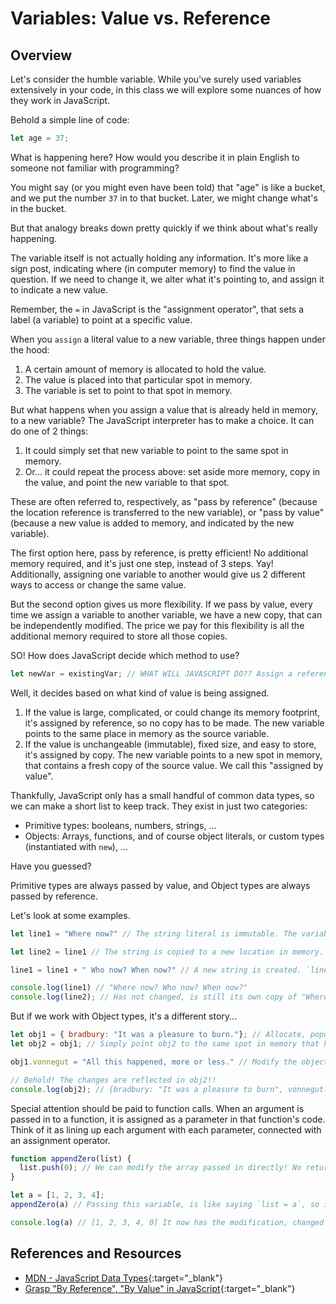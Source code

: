 # Variables: Value vs. Reference

## Overview

Let's consider the humble variable. While you've surely used variables extensively in your code, in this class we will explore some nuances of how they work in JavaScript.

Behold a simple line of code:

```javascript
let age = 37; 
```

What is happening here? How would you describe it in plain English to someone not familiar with programming?

You might say (or you might even have been told) that "age" is like a bucket, and we put the number `37` in to that bucket. Later, we might change what's in the bucket.

But that analogy breaks down pretty quickly if we think about what's really happening.

The variable itself is not actually holding any information. It's more like a sign post, indicating where (in computer memory) to find the value in question. If we need to change it, we alter what it's pointing to, and assign it to indicate a new value.

Remember, the `=` in JavaScript is the "assignment operator", that sets a label (a variable) to point at a specific value.

When you `assign` a literal value to a new variable, three things happen under the hood:

1. A certain amount of memory is allocated to hold the value.
1. The value is placed into that particular spot in memory.
1. The variable is set to point to that spot in memory.

But what happens when you assign a value that is already held in memory, to a new variable? The JavaScript interpreter has to make a choice. It can do one of 2 things:

1. It could simply set that new variable to point to the same spot in memory.
1. Or... it could repeat the process above: set aside more memory, copy in the value, and point the new variable to that spot.

These are often referred to, respectively, as "pass by reference" (because the location reference is transferred to the new variable), or "pass by value" (because a new value is added to memory, and indicated by the new variable).

The first option here, pass by reference, is pretty efficient! No additional memory required, and it's just one step, instead of 3 steps. Yay! Additionally, assigning one variable to another would give us 2 different ways to access or change the same value.

But the second option gives us more flexibility. If we pass by value, every time we assign a variable to another variable, we have a new copy, that can be independently modified. The price we pay for this flexibility is all the additional memory required to store all those copies.

SO! How does JavaScript decide which method to use?

```javascript
let newVar = existingVar; // WHAT WILL JAVASCRIPT DO?? Assign a reference? Or a new copy?
```

Well, it decides based on what kind of value is being assigned.

1. If the value is large, complicated, or could change its memory footprint, it's assigned by reference, so no copy has to be made. The new variable points to the same place in memory as the source variable.
1. If the value is unchangeable (immutable), fixed size, and easy to store, it's assigned by copy. The new variable points to a new spot in memory, that contains a fresh copy of the source value. We call this "assigned by value".

Thankfully, JavaScript only has a small handful of common data types, so we can make a short list to keep track. They exist in just two categories:

* Primitive types: booleans, numbers, strings, ...
* Objects: Arrays, functions, and of course object literals, or custom types (instantiated with `new`), ...

Have you guessed?

Primitive types are always passed by value, and Object types are always passed by reference.

Let's look at some examples.

```javascript
let line1 = "Where now?" // The string literal is immutable. The variable `line1` points to it.

let line2 = line1 // The string is copied to a new location in memory. The variable `line2` points to the new string.

line1 = line1 + " Who now? When now?" // A new string is created. `line1` is adjusted to point at the new string.

console.log(line1) // "Where now? Who now? When now?"
console.log(line2); // Has not changed, is still its own copy of "Where now?"
```

But if we work with Object types, it's a different story...

```javascript
let obj1 = { bradbury: "It was a pleasure to burn."}; // Allocate, populate, assign.
let obj2 = obj1; // Simply point obj2 to the same spot in memory that holds obj1

obj1.vonnegut = "All this happened, more or less." // Modify the object by adding a new property

// Behold! The changes are reflected in obj2!!
console.log(obj2); // {bradbury: "It was a pleasure to burn", vonnegut: "All this happened, more or less."}
```

Special attention should be paid to function calls. When an argument is passed in to a function, it is assigned as a parameter in that function's code. Think of it as lining up each argument with each parameter, connected with an assignment operator.

```javascript
function appendZero(list) {
  list.push(0); // We can modify the array passed in directly! No return value needed!
}

let a = [1, 2, 3, 4];
appendZero(a) // Passing this variable, is like saying `list = a`, so it's passed to the function by REFERENCE

console.log(a) // [1, 2, 3, 4, 0] It now has the modification, changed from within the function.
```

## References and Resources

* [MDN - JavaScript Data Types](https://developer.mozilla.org/en-US/docs/Web/JavaScript/Data_structures){:target="_blank"}
* [Grasp "By Reference", "By Value" in JavaScript](https://hackernoon.com/grasp-by-value-and-by-reference-in-javascript-7ed75efa1293){:target="_blank"}
